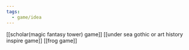 ```yaml
---
tags:
  - game/idea
---
```




[[scholar(magic fantasy tower) game]]
[[under sea gothic or art history inspire game]]
[[frog game]] 